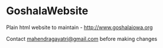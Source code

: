 # GoshalaWebsite
Plain html website to maintain - http://www.goshalaiowa.org

Contact mahendragayatri@gmail.com before making changes
